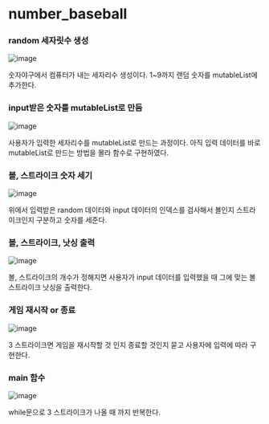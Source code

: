 # number_baseball
### random 세자릿수 생성
![image](https://user-images.githubusercontent.com/91789276/204091792-d2610b79-e488-4290-bc39-d85f1d7bdb3a.png)

숫자야구에서 컴퓨터가 내는 세자리수 생성이다. 1~9까지 랜덤 숫자를 mutableList에 추가한다.

### input받은 숫자를 mutableList로 만듬
![image](https://user-images.githubusercontent.com/91789276/204091928-7858de95-0234-4108-a5ee-e4726bf69ea3.png)

사용자가 입력한 세자리수를 mutableList로 만드는 과정이다.
아직 입력 데이터를 바로 mutableList로 만드는 방법을 몰라 함수로 구현하였다.

### 볼, 스트라이크 숫자 세기
![image](https://user-images.githubusercontent.com/91789276/204092232-cdbb97f6-0ac3-4a5c-a62e-529741e1962f.png)

위에서 입력받은 random 데이터와 input 데이터의 인덱스를 검사해서 볼인지 스트라이크인지 구분하고 숫자를 세준다.

### 볼, 스트라이크, 낫싱 출력
![image](https://user-images.githubusercontent.com/91789276/204092272-12c1c8b3-30c5-43ca-bccd-f9be560e136a.png)

볼, 스트라이크의 개수가 정해지면 사용자가 input 데이터를 입력했을 때 그에 맞는 볼 스트라이크 낫싱을 출력한다.

### 게임 재시작 or 종료
![image](https://user-images.githubusercontent.com/91789276/204092325-b05d963c-a44c-4d7e-88d0-82d57fcd2f27.png)

3 스트라이크면 게임을 재시작할 것 인지 종료할 것인지 묻고 사용자에 입력에 따라 구현한다.

### main 함수
![image](https://user-images.githubusercontent.com/91789276/204092360-0fcc2df2-4b29-42d9-8873-dcd8b62d77a6.png)

while문으로 3 스트라이크가 나올 때 까지 반복한다.
